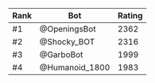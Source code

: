 Rank|Bot|Rating
---|---|---
#1|@OpeningsBot|2362
#2|@Shocky_BOT|2316
#3|@GarboBot|1999
#4|@Humanoid_1800|1983
